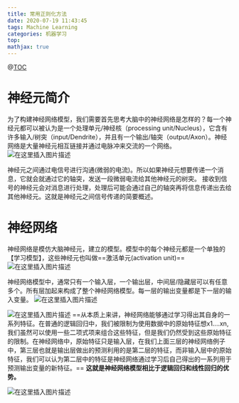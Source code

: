 ```yaml
---
title: 常用正则化方法
date: 2020-07-19 11:43:45
tags: Machine Learning
categories: 机器学习
top:
mathjax: true
---
```

@[TOC](神经网络)
# 神经元简介

为了构建神经网络模型，我们需要首先思考大脑中的神经网络是怎样的？每一个神经元都可以被认为是一个处理单元/神经核（processing unit/Nucleus），它含有许多输入/树突（input/Dendrite），并且有一个输出/轴突（output/Axon）。神经网络是大量神经元相互链接并通过电脉冲来交流的一个网络。
![在这里插入图片描述](https://img-blog.csdnimg.cn/20200923214522621.png?x-oss-process=image/watermark,type_ZmFuZ3poZW5naGVpdGk,shadow_10,text_aHR0cHM6Ly9ibG9nLmNzZG4ubmV0L3dlaXhpbl80MTc0NDE5Mg==,size_16,color_FFFFFF,t_70#pic_center)

神经元之间通过电信号进行沟通(微弱的电流)。所以如果神经元想要传递一个消息，它就会就通过它的轴突，发送一段微弱电流给其他神经元的树突。
      接收到信号的神经元会对消息进行处理，处理后可能会通过自己的轴突再将信息传递出去给其他神经元。这就是神经元之间信号传递的简要概述。
      
# 神经网络
神经网络是模仿大脑神经元，建立的模型。模型中的每个神经元都是一个单独的【学习模型】，这些神经元也叫做==激活单元(activation unit)==
![在这里插入图片描述](https://img-blog.csdnimg.cn/d74a5b93b4ee4f10ac2d02c0c8ddf8b1.png?x-oss-process=image/watermark,type_ZmFuZ3poZW5naGVpdGk,shadow_10,text_aHR0cHM6Ly9ibG9nLmNzZG4ubmV0L3dlaXhpbl80MTc0NDE5Mg==,size_16,color_FFFFFF,t_70)

神经网络模型中，通常只有一个输入层，一个输出层，中间层/隐藏层可以有任意多个。所有层加起来构成了整个神经网络模型。每一层的输出变量都是下一层的输入变量。
![在这里插入图片描述](https://img-blog.csdnimg.cn/74b0877f1c5f436c931c6a447b32fb4c.png?x-oss-process=image/watermark,type_ZmFuZ3poZW5naGVpdGk,shadow_10,text_aHR0cHM6Ly9ibG9nLmNzZG4ubmV0L3dlaXhpbl80MTc0NDE5Mg==,size_16,color_FFFFFF,t_70)

![在这里插入图片描述](https://img-blog.csdnimg.cn/73564ae29c2d4b8b82e59fac53747fe4.png?x-oss-process=image/watermark,type_ZmFuZ3poZW5naGVpdGk,shadow_10,text_aHR0cHM6Ly9ibG9nLmNzZG4ubmV0L3dlaXhpbl80MTc0NDE5Mg==,size_16,color_FFFFFF,t_70)
==从本质上来讲，神经网络能够通过学习得出其自身的一系列特征。在普通的逻辑回归中，我们被限制为使用数据中的原始特征想x1....xn,我们虽然可以使用一些二项式项来组合这些特征，但是我们仍然受到这些原始特征的限制。在神经网络中，原始特征只是输入层，在我们上面三层的神经网络例子中，第三层也就是输出层做出的预测利用的是第二层的特征，而非输入层中的原始特征，我们可以认为第二层中的特征是神经网络通过学习后自己得出的一系列用于预测输出变量的新特征。==
      **这就是神经网络模型相比于逻辑回归和线性回归的优势。**
      
![在这里插入图片描述](https://img-blog.csdnimg.cn/393e30c52b6a4013a38db5d1efe3249b.png?x-oss-process=image/watermark,type_ZmFuZ3poZW5naGVpdGk,shadow_10,text_aHR0cHM6Ly9ibG9nLmNzZG4ubmV0L3dlaXhpbl80MTc0NDE5Mg==,size_16,color_FFFFFF,t_70#pic_center)

